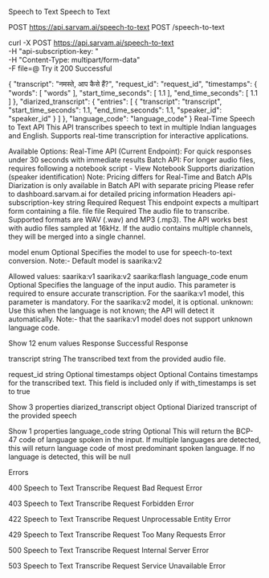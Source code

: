 Speech to Text
Speech to Text

POST
https://api.sarvam.ai/speech-to-text
POST
/speech-to-text

curl -X POST https://api.sarvam.ai/speech-to-text \
     -H "api-subscription-key: <apiSubscriptionKey>" \
     -H "Content-Type: multipart/form-data" \
     -F file=@<file1>
Try it
200
Successful

{
  "transcript": "नमस्ते, आप कैसे हैं?",
  "request_id": "request_id",
  "timestamps": {
    "words": [
      "words"
    ],
    "start_time_seconds": [
      1.1
    ],
    "end_time_seconds": [
      1.1
    ]
  },
  "diarized_transcript": {
    "entries": [
      {
        "transcript": "transcript",
        "start_time_seconds": 1.1,
        "end_time_seconds": 1.1,
        "speaker_id": "speaker_id"
      }
    ]
  },
  "language_code": "language_code"
}
Real-Time Speech to Text API
This API transcribes speech to text in multiple Indian languages and English. Supports real-time transcription for interactive applications.

Available Options:
Real-Time API (Current Endpoint): For quick responses under 30 seconds with immediate results
Batch API: For longer audio files, requires following a notebook script - View Notebook
Supports diarization (speaker identification)
Note:
Pricing differs for Real-Time and Batch APIs
Diarization is only available in Batch API with separate pricing
Please refer to dashboard.sarvam.ai for detailed pricing information
Headers
api-subscription-key
string
Required
Request
This endpoint expects a multipart form containing a file.
file
file
Required
The audio file to transcribe. Supported formats are WAV (.wav) and MP3 (.mp3). The API works best with audio files sampled at 16kHz. If the audio contains multiple channels, they will be merged into a single channel.

model
enum
Optional
Specifies the model to use for speech-to-text conversion. Note:- Default model is saarika:v2

Allowed values:
saarika:v1
saarika:v2
saarika:flash
language_code
enum
Optional
Specifies the language of the input audio. This parameter is required to ensure accurate transcription. For the saarika:v1 model, this parameter is mandatory. For the saarika:v2 model, it is optional. unknown: Use this when the language is not known; the API will detect it automatically. Note:- that the saarika:v1 model does not support unknown language code.


Show 12 enum values
Response
Successful Response

transcript
string
The transcribed text from the provided audio file.

request_id
string
Optional
timestamps
object
Optional
Contains timestamps for the transcribed text. This field is included only if with_timestamps is set to true


Show 3 properties
diarized_transcript
object
Optional
Diarized transcript of the provided speech


Show 1 properties
language_code
string
Optional
This will return the BCP-47 code of language spoken in the input. If multiple languages are detected, this will return language code of most predominant spoken language. If no language is detected, this will be null

Errors

400
Speech to Text Transcribe Request Bad Request Error

403
Speech to Text Transcribe Request Forbidden Error

422
Speech to Text Transcribe Request Unprocessable Entity Error

429
Speech to Text Transcribe Request Too Many Requests Error

500
Speech to Text Transcribe Request Internal Server Error

503
Speech to Text Transcribe Request Service Unavailable Error